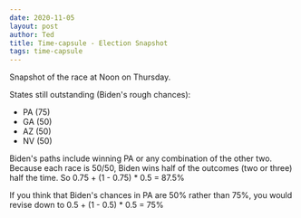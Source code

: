 ```yaml
---
date: 2020-11-05
layout: post
author: Ted
title: Time-capsule - Election Snapshot
tags: time-capsule
---
```

Snapshot of the race at Noon on Thursday.

States still outstanding (Biden's rough chances):
- PA (75)
- GA (50)
- AZ (50)
- NV (50)

Biden's paths include winning PA or any combination of the other two. 
Because each race is 50/50, Biden wins half of the outcomes (two or three) half the time.
So 0.75 + (1 - 0.75) * 0.5 = 87.5%

If you think that Biden's chances in PA are 50% rather than 75%, you would revise down to 0.5 + (1 - 0.5) * 0.5 = 75% 
